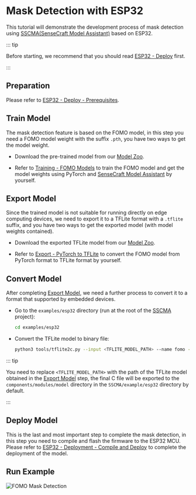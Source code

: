 # Mask Detection with ESP32

This tutorial will demonstrate the development process of mask detection using [SSCMA(SenseCraft Model Assistant)](https://github.com/Seeed-Studio/SSCMA) based on ESP32.

::: tip

Before starting, we recommend that you should read [ESP32 - Deploy](./deploy.md) first.

:::

## Preparation

Please refer to [ESP32 - Deploy - Prerequisites](./deploy.md#prerequisites).

## Train Model

The mask detection feature is based on the FOMO model, in this step you need a FOMO model weight with the suffix `.pth`, you have two ways to get the model weight.

- Download the pre-trained model from our [Model Zoo](https://github.com/Seeed-Studio/sscma-model-zoo).

- Refer to [Training - FOMO Models](../../tutorials/training/fomo.md) to train the FOMO model and get the model weights using PyTorch and [SenseCraft Model Assistant](https://github.com/Seeed-Studio/SSCMA) by yourself.

## Export Model

Since the trained model is not suitable for running directly on edge computing devices, we need to export it to a TFLite format with a `.tflite` suffix, and you have two ways to get the exported model (with model weights contained).

- Download the exported TFLite model from our [Model Zoo](https://github.com/Seeed-Studio/sscma-model-zoo).

- Refer to [Export - PyTorch to TFLite](../../tutorials/export/pytorch_2_tflite.md) to convert the FOMO model from PyTorch format to TFLite format by yourself.

## Convert Model

After completing [Export Model](#export-model), we need a further process to convert it to a format that supported by embedded devices.

- Go to the `examples/esp32` directory (run at the root of the [SSCMA](https://github.com/Seeed-Studio/SSCMA) project):

  ```sh
  cd examples/esp32
  ```

- Convert the TFLite model to binary file:

  ```sh
  python3 tools/tflite2c.py --input <TFLITE_MODEL_PATH> --name fomo --output_dir components/modules/model --classes='("unmask", "mask")'
  ```

::: tip

You need to replace `<TFLITE_MODEL_PATH>` with the path of the TFLite model obtained in the [Export Model](#export-model) step, the final C file will be exported to the `components/modules/model` directory in the `SSCMA/example/esp32` directory by default.

:::

## Deploy Model

This is the last and most important step to complete the mask detection, in this step you need to compile and flash the firmware to the ESP32 MCU. Please refer to [ESP32 - Deployment - Compile and Deploy](./deploy.md#compile-and-deploy) to complete the deployment of the model.

## Run Example

![FOMO Mask Detection](/static/esp32/images/fomo_mask.gif)
